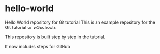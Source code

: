# hello-world
Hello World repository for Git tutorial
This is an example repository for the Git tutorial on w3schools

This repository is built step by step in the tutorial.

It now includes steps for GitHub
